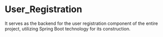 # User_Registration
 It serves as the backend for the user registration component of the entire project, utilizing Spring Boot technology for its construction.
